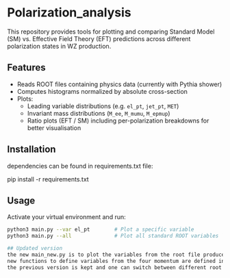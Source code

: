# Polarization_analysis

This repository provides tools for plotting and comparing Standard Model (SM) vs. Effective Field Theory (EFT) predictions across different polarization states in WZ production.

## Features

- Reads ROOT files containing physics data (currently with Pythia shower)
- Computes histograms normalized by absolute cross-section
- Plots:
  - Leading variable distributions (e.g. `el_pt`, `jet_pt`, `MET`)
  - Invariant mass distributions (`M_ee`, `M_mumu`, `M_epmup`)
  - Ratio plots (EFT / SM) including per-polarization breakdowns for better visualisation
## Installation

dependencies can be found in requirements.txt file:

pip install -r requirements.txt

## Usage

Activate your virtual environment and run:

```bash
python3 main.py --var el_pt        # Plot a specific variable
python3 main.py --all              # Plot all standard ROOT variables ```

## Updated version
the new main_new.py is to plot the variables from the root file produced from lHE files (no parthon shower)
new functions to define variables from the four momentum are defined in physics_variables.py
the previous version is kept and one can switch between different root files using source , --source spin or --source old (the default version is spin at the moment)
